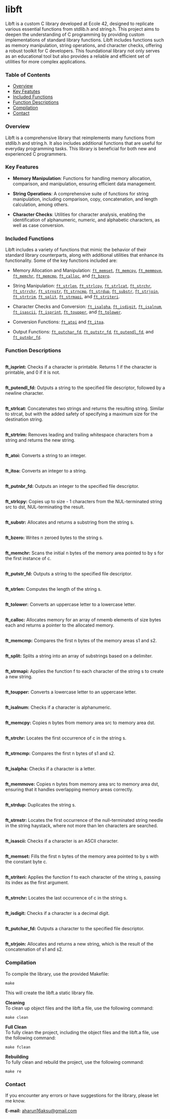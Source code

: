 # libft

Libft is a custom C library developed at Ecole 42, designed to replicate various essential functions from stdlib.h and string.h. This project aims to deepen the understanding of C programming by providing custom implementations of standard library functions. Libft includes functions such as memory manipulation, string operations, and character checks, offering a robust toolkit for C developers. This foundational library not only serves as an educational tool but also provides a reliable and efficient set of utilities for more complex applications.


### Table of Contents

- [Overview](#overview)
- [Key Featutes](#key-features)
- [Included Functions](#included-functions)
- [Function Descriptions](#function-descriptions)
- [Compilation](#compilation)
- [Contact](#contact)


### Overview

Libft is a comprehensive library that reimplements many functions from stdlib.h and string.h. It also includes additional functions that are useful for everyday programming tasks. This library is beneficial for both new and experienced C programmers.


### Key Features

- **Memory Manipulation**: Functions for handling memory allocation, comparison, and manipulation, ensuring efficient data management.

- **String Operations**: A comprehensive suite of functions for string manipulation, including comparison, copy, concatenation, and length calculation, among others.

- **Character Checks**: Utilities for character analysis, enabling the identification of alphanumeric, numeric, and alphabetic characters, as well as case conversion.


### Included Functions

Libft includes a variety of functions that mimic the behavior of their standard library counterparts, along with additional utilities that enhance its functionality. Some of the key functions included are:

- Memory Allocation and Manipulation: [`ft_memset`](#ft_memset), [`ft_memcpy`](#ft_memcpy), [`ft_memmove`](#ft_memmove), [`ft_memchr`](#ft_memchr), [`ft_memcmp`](#ft_memcmp), [`ft_calloc`](#ft_calloc), and [`ft_bzero`](#ft_bzero).

- String Manipulation: [`ft_strlen`](#ft_strlen), [`ft_strlcpy`](#ft_strlcpy), [`ft_strlcat`](#ft_strlcat), [`ft_strchr`](#ft_strchr), [`ft_strrchr`](#ft_strrchr), [`ft_strnstr`](#ft_strnstr), [`ft_strncmp`](#ft_strncmp), [`ft_strdup`](#ft_strdup), [`ft_substr`](#ft_substr), [`ft_strjoin`](#ft_strjoin), [`ft_strtrim`](#ft_strtrim), [`ft_split`](#ft_split), [`ft_strmapi`](#ft_strmapi), and [`ft_striteri`](#ft_striteri).

- Character Checks and Conversion: [`ft_isalpha`](#ft_isalpha), [`ft_isdigit`](#ft_isdigit), [`ft_isalnum`](#ft_isalnum), [`ft_isascii`](#ft_isascii), [`ft_isprint`](#ft_isprint), [`ft_toupper`](#ft_toupper), and [`ft_tolower`](#ft_tolower).

- Conversion Functions: [`ft_atoi`](#ft_atoi) and [`ft_itoa`](#ft_itoa).

- Output Functions: [`ft_putchar_fd`](#ft_putchar_fd), [`ft_putstr_fd`](#ft_putstr_fd), [`ft_putendl_fd`](#ft_putendl_fd), and [`ft_putnbr_fd`](#ft_putnbr_fd).


### Function Descriptions

<a id="ft_isprint"></a>  
**ft_isprint:** Checks if a character is printable. Returns 1 if the character is printable, and 0 if it is not.

<a id="ft_putendl_fd"></a>  
**ft_putendl_fd:** Outputs a string to the specified file descriptor, followed by a newline character.

<a id="ft_strlcat"></a>  
**ft_strlcat:** Concatenates two strings and returns the resulting string. Similar to strcat, but with the added safety of specifying a maximum size for the destination string.

<a id="ft_strtrim"></a>  
**ft_strtrim:** Removes leading and trailing whitespace characters from a string and returns the new string.

<a id="ft_atoi"></a>  
**ft_atoi:** Converts a string to an integer.

<a id="ft_itoa"></a>  
**ft_itoa:** Converts an integer to a string.

<a id="ft_putnbr_fd"></a>  
**ft_putnbr_fd:** Outputs an integer to the specified file descriptor.

<a id="ft_strlcpy"></a>  
**ft_strlcpy:** Copies up to size - 1 characters from the NUL-terminated string src to dst, NUL-terminating the result.

<a id="ft_substr"></a>  
**ft_substr:** Allocates and returns a substring from the string s.

<a id="ft_bzero"></a>  
**ft_bzero:** Writes n zeroed bytes to the string s.

<a id="ft_memchr"></a>  
**ft_memchr:** Scans the initial n bytes of the memory area pointed to by s for the first instance of c.

<a id="ft_putstr_fd"></a>  
**ft_putstr_fd:** Outputs a string to the specified file descriptor.

<a id="ft_strlen"></a>  
**ft_strlen:** Computes the length of the string s.

<a id="ft_tolower"></a>  
**ft_tolower:** Converts an uppercase letter to a lowercase letter.

<a id="ft_calloc"></a>  
**ft_calloc:** Allocates memory for an array of nmemb elements of size bytes each and returns a pointer to the allocated memory.

<a id="ft_memcmp"></a>  
**ft_memcmp:** Compares the first n bytes of the memory areas s1 and s2.

<a id="ft_split"></a>  
**ft_split:** Splits a string into an array of substrings based on a delimiter.

<a id="ft_strmapi"></a>  
**ft_strmapi:** Applies the function f to each character of the string s to create a new string.

<a id="ft_toupper"></a>  
**ft_toupper:** Converts a lowercase letter to an uppercase letter.

<a id="ft_isalnum"></a>  
**ft_isalnum:** Checks if a character is alphanumeric.

<a id="ft_memcpy"></a>  
**ft_memcpy:** Copies n bytes from memory area src to memory area dst.

<a id="ft_strchr"></a>  
**ft_strchr:** Locates the first occurrence of c in the string s.

<a id="ft_strncmp"></a>  
**ft_strncmp:** Compares the first n bytes of s1 and s2.

<a id="ft_isalpha"></a>  
**ft_isalpha:** Checks if a character is a letter.

<a id="ft_memmove"></a>  
**ft_memmove:** Copies n bytes from memory area src to memory area dst, ensuring that it handles overlapping memory areas correctly.

<a id="ft_strdup"></a>  
**ft_strdup:** Duplicates the string s.

<a id="ft_strnstr"></a>  
**ft_strnstr:** Locates the first occurrence of the null-terminated string needle in the string haystack, where not more than len characters are searched.

<a id="ft_isascii"></a>  
**ft_isascii:** Checks if a character is an ASCII character.

<a id="ft_memset"></a>  
**ft_memset:** Fills the first n bytes of the memory area pointed to by s with the constant byte c.

<a id="ft_striteri"></a>  
**ft_striteri:** Applies the function f to each character of the string s, passing its index as the first argument.

<a id="ft_strrchr"></a>  
**ft_strrchr:** Locates the last occurrence of c in the string s.

<a id="ft_isdigit"></a>  
**ft_isdigit:** Checks if a character is a decimal digit.

<a id="ft_putchar_fd"></a>  
**ft_putchar_fd:** Outputs a character to the specified file descriptor.

<a id="ft_strjoin"></a>  
**ft_strjoin:** Allocates and returns a new string, which is the result of the concatenation of s1 and s2.


### Compilation  

To compile the library, use the provided Makefile:

```
make
```
This will create the libft.a static library file.

**Cleaning**  
To clean up object files and the libft.a file, use the following command:  
```
make clean
```
**Full Clean**  
To fully clean the project, including the object files and the libft.a file, use the following command:  
```
make fclean
```
**Rebuilding**  
To fully clean and rebuild the project, use the following command:  
```
make re
```


### Contact

If you encounter any errors or have suggestions for the library, please let me know.  

**E-mail:** <aharun16aksu@gmail.com> 
